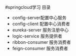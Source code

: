 #springcloud学习
目录
-  config-server配置中心服务
- config-client 配置中心消费者
- eureka-server 服务注册中心
- logic-service 服务提供者
- ribbon-consumer 服务消费者
- feign-consumer 服务消费者
